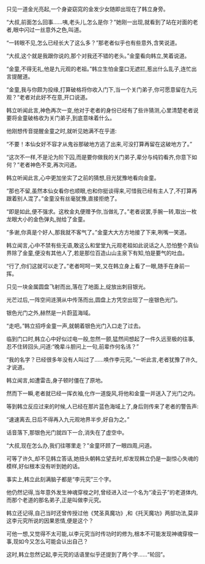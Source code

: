 
只见一道金光亮起,一个身姿窈窕的金发少女随即出现在了韩立身旁。

“大叔,前面怎么回事……咦,老头儿,怎么是你？”她刚一出现,就看到了站在对面的老者,眼中闪过一丝意外之色,叫道。

“一转眼不见,怎么已经长大了这么多？”那老者似乎也有些意外,含笑说道。

“大叔,这个就是我跟你说的,那个对我还不错的老头。”金童看向韩立,笑着说道。

“金童,不得无礼,他是九元观的老祖。”韩立生怕金童口无遮拦,惹出什么乱子,连忙出言提醒道。

“金童,我与你颇为投缘,打算破格将你收入门下,当一个关门弟子,你可愿意留在九元观？”老者对此好不在意,开口说道。

韩立听闻此言,神色再次一变,他对于老者的身份已经有了些许猜测,心里清楚老者说要将金童破格收为关门弟子,到底意味着什么。

他刚想传音提醒金童之时,就听见她满不在乎道:

“不要！本仙女好不容才从鬼谷那破地方逃了出来,可没打算再留在这破地方了。”

“这次不一样,不是沦为阶下囚,而是要你做我的关门弟子,辈分与纯钧看齐,你意下如何？”老者神色不变,再次问道。

韩立听闻此言,心中更加坐实了之前的猜想,目光犹豫地看向金童。

“那也不留,虽然本仙女看你也顺眼,也和你挺谈得来,可惜我已经有主人了,不打算再跟着别人混了。”金童没有丝毫犹豫,直接拒绝了。

“即是如此,便不强求。这枚金丸便赠予你,当做礼了。”老者说罢,手腕一转,取出一枚龙眼大小的金色弹丸,抛给了金童。

“多谢,你真是个好人,那我就不客气了。”金童大大方方地接了下来,咧嘴一笑道。

韩立闻言,心中不禁有些无语,敢这么和堂堂九元观老祖如此说话之人,恐怕整个真仙界除了金童,便没有其他人了,若是那位百造山山主泉下有知,怕是要气的吐血。

“行了,你们这就可以走了。”老者呵呵一笑,又在韩立身上看了一眼,随手在身前一挥。

只见一块金属圆盘飞射而出,落在了地面上,绽放出刺目银光。

光芒过后,一阵空间涟漪从中传荡而出,圆盘上方凭空出现了一座银色光门。

银色光门之外,赫然是一片蔚蓝海域。

“走吧。”韩立招呼金童一声,就朝着银色光门入口走了过去。

临到门口时,韩立心中好似过电一般,忽然一颤,猛然间想起了一件久远至极的往事,忍不住转回头,问道:“晚辈斗胆问上一句,前辈作何名讳？”

“我的名字？已经很多年没有人叫过了……唤作李元究。”一听此言,老者犹豫了许久,才说道。

韩立闻言,如遭雷击,身子顿时僵在了原地。

然而下一瞬,老者就已经一挥衣袖,化作一道旋风,将他和金童一并送入了光门之内。

等到韩立反应过来的时候,人已经在那片蓝色海域上了,身后则传来了老者的警告声:

“速速离去,日后不得再入九元观地界半步,好自为之。”

话音落下,那银色光门就四下一合,消失在了虚空中。

“大叔,现在怎么办,我们往哪里走？”金童环顾了一眼四周,问道。

可等了许久,却不见韩立答话,她扭头朝韩立望去时,却发现韩立仍是一副惊心失魂的模样,好似根本没有听到她的话。

事实上,韩立此刻满脑子都是“李元究”三个字。

他仍然记得,当年意外发生神魂穿梭之时,曾经进入过一个名为“凌云子”的老道体内,而那个老道的那名弟子,正是叫做李元究。

韩立还记得,自己当时还曾传授过他《梵圣真魔功》,和《托天魔功》两部功法,莫非这李元究所说的因果恩情,便是这个？

可他一想,又觉得不太可能,以李元究当时传功时的修为,根本不可能发现神魂穿梭一事,现如今又怎么可能会认出自己？

这时,韩立忽然记起,李元究的话语里似乎还提到了两个字……“轮回”。
